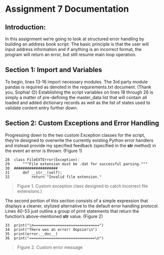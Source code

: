 # Assignment 7 Documentation

## Introduction:
In this assignment we’re going to look at structured error handling by building an address book script. The basic principle is that the user will input address information and if anything is an incorrect format, the program will return an error, but still resume main loop operation.

## Section 1: Import and Variables
To begin, lines 13-16 import necessary modules. The 3rd party module pandas is required as denoted in the requirements.txt document. (Thank you, Sophia! 😊) 
Establishing the script variables on lines 18 through 26 is simply a matter of pre-defining the master_data list that will contain all loaded and added dictionary records as well as the list of states used to validate content entry further down.

## Section 2: Custom Exceptions and Error Handling
Progressing down to the two custom Exception classes for the script, they’re designed to overwrite the currently existing Python error handlers and instead provide my specified feedback (specified in the __str__ method) in the event an error is thrown. (Figure 1)
```
28	class FileEXTError(Exception):
29	    """File extension must be .dat for successful parsing."""
30	####################
31	    def __str__(self):
32	        return "Invalid file extension."
```
> Figure 1. Custom exception class designed to catch incorrect file extensions.)

The second portion of this section consists of a simple expression that displays a cleaner, stylized alternative to the default error handling protocol. Lines 40-53 just outline a group of print statements that return the function’s above-mentioned __str__ value. (Figure 2)

```
33	print("\n==============================")
34	print("There was an error! Oopsie!\n")
35	print(error.__doc__)
36	print("==============================\n")
```
> Figure 2. Custom error message
